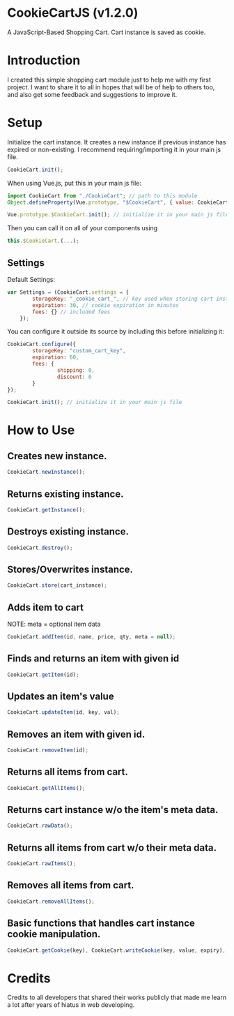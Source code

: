 # CookieCartJS (v1.2.0)
A JavaScript-Based Shopping Cart. Cart instance is saved as cookie.




# Introduction
I created this simple shopping cart module just to help me with my first project. I want to share it to all in hopes that will be of help to others too, and also get some feedback and suggestions to improve it.




# Setup

Initialize the cart instance. It creates a new instance if previous instance has expired or non-existing. I recommend requiring/importing it in your main js file.
```javascript
CookieCart.init();
```

When using Vue.js, put this in your main js file:
```javascript
import CookieCart from "./CookieCart"; // path to this module
Object.defineProperty(Vue.prototype, "$CookieCart", { value: CookieCart });

Vue.prototype.$CookieCart.init(); // initialize it in your main js file
```
Then you can call it on all of your components using 
```javascript
this.$CookieCart.(...);
```

## Settings
Default Settings:
```javascript
var Settings = (CookieCart.settings = {
        storageKey: "_cookie_cart_", // key used when storing cart instance to cookie
        expiration: 30, // cookie expiration in minutes
        fees: {} // included fees
    });
```
You can configure it outside its source by including this before initializing it:
```javascript
CookieCart.configure({
        storageKey: "custom_cart_key",
        expiration: 60,
        fees: {
                shipping: 0,
                discount: 0
        }
});

CookieCart.init(); // initialize it in your main js file
```




# How to Use

## Creates new instance.
```javascript
CookieCart.newInstance();
```


## Returns existing instance.
```javascript
CookieCart.getInstance();
```


## Destroys existing instance.
```javascript
CookieCart.destroy();
```


## Stores/Overwrites instance.
```javascript
CookieCart.store(cart_instance);
```


## Adds item to cart
NOTE: meta = optional item data
```javascript
CookieCart.addItem(id, name, price, qty, meta = null);
```


## Finds and returns an item with given id
```javascript
CookieCart.getItem(id);
```


## Updates an item's value
```javascript
CookieCart.updateItem(id, key, val);
```


## Removes an item with given id.
```javascript
CookieCart.removeItem(id);
```


## Returns all items from cart.
```javascript
CookieCart.getAllItems();
```


## Returns cart instance w/o the item's meta data.
```javascript
CookieCart.rawData();
```


## Returns all items from cart w/o their meta data.
```javascript
CookieCart.rawItems();
```


## Removes all items from cart.
```javascript
CookieCart.removeAllItems();
```


## Basic functions that handles cart instance cookie manipulation.
```javascript
CookieCart.getCookie(key), CookieCart.writeCookie(key, value, expiry), CookieCart.deleteCookie(key)
```




# Credits
Credits to all developers that shared their works publicly that made me learn a lot after years of hiatus in web developing.   
